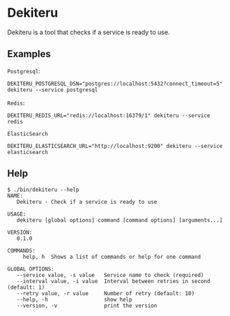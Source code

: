 # Dekiteru

Dekiteru is a tool that checks if a service is ready to use.

## Examples

`Postgresql`:

    DEKITERU_POSTGRESQL_DSN="postgres://localhost:5432?connect_timeout=5" dekiteru --service postgresql

`Redis`:

    DEKITERU_REDIS_URL="redis://localhost:16379/1" dekiteru --service redis

`ElasticSearch`

    DEKITERU_ELASTICSEARCH_URL="http://localhost:9200" dekiteru --service elasticsearch

## Help

```
$ ./bin/dekiteru --help
NAME:
   Dekiteru - Check if a service is ready to use

USAGE:
   dekiteru [global options] command [command options] [arguments...]

VERSION:
   0.1.0

COMMANDS:
     help, h  Shows a list of commands or help for one command

GLOBAL OPTIONS:
   --service value, -s value   Service name to check (required)
   --interval value, -i value  Interval between retries in second (default: 1)
   --retry value, -r value     Number of retry (default: 10)
   --help, -h                  show help
   --version, -v               print the version
```